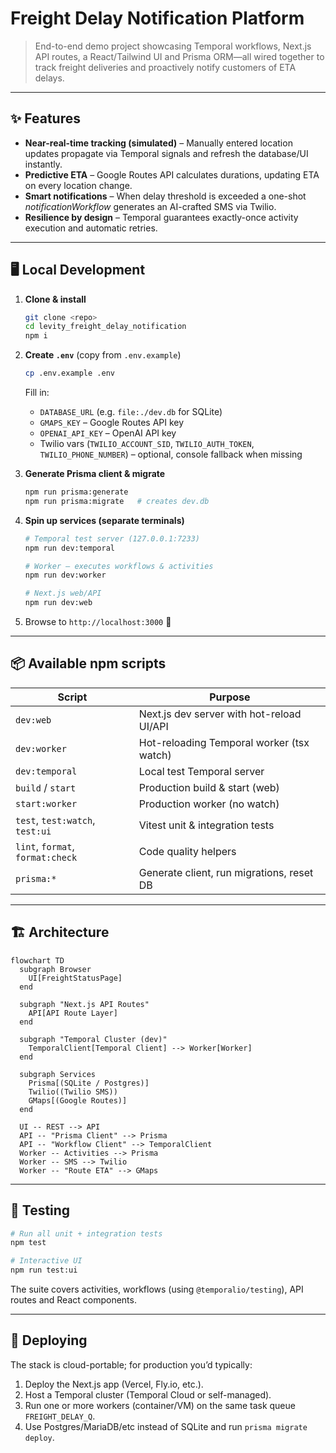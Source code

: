 # Freight Delay Notification Platform

> End-to-end demo project showcasing Temporal workflows, Next.js API routes, a React/Tailwind UI and Prisma ORM—all wired together to track freight deliveries and proactively notify customers of ETA delays.

---

## ✨ Features

- **Near-real-time tracking (simulated)** – Manually entered location updates propagate via Temporal signals and refresh the database/UI instantly.
- **Predictive ETA** – Google Routes API calculates durations, updating ETA on every location change.
- **Smart notifications** – When delay threshold is exceeded a one-shot _notificationWorkflow_ generates an AI-crafted SMS via Twilio.
- **Resilience by design** – Temporal guarantees exactly-once activity execution and automatic retries.

---

## 🖥️ Local Development

1. **Clone & install**
   ```bash
   git clone <repo>
   cd levity_freight_delay_notification
   npm i
   ```
2. **Create `.env`** (copy from `.env.example`)
   ```bash
   cp .env.example .env
   ```
   Fill in:
   - `DATABASE_URL` (e.g. `file:./dev.db` for SQLite)
   - `GMAPS_KEY` – Google Routes API key
   - `OPENAI_API_KEY` – OpenAI API key
   - Twilio vars (`TWILIO_ACCOUNT_SID`, `TWILIO_AUTH_TOKEN`, `TWILIO_PHONE_NUMBER`) – optional, console fallback when missing
3. **Generate Prisma client & migrate**
   ```bash
   npm run prisma:generate
   npm run prisma:migrate   # creates dev.db
   ```
4. **Spin up services (separate terminals)**

   ```bash
   # Temporal test server (127.0.0.1:7233)
   npm run dev:temporal

   # Worker – executes workflows & activities
   npm run dev:worker

   # Next.js web/API
   npm run dev:web
   ```

5. Browse to `http://localhost:3000` 🎉

---

## 📦 Available npm scripts

| Script                           | Purpose                                   |
| -------------------------------- | ----------------------------------------- |
| `dev:web`                        | Next.js dev server with hot-reload UI/API |
| `dev:worker`                     | Hot-reloading Temporal worker (tsx watch) |
| `dev:temporal`                   | Local test Temporal server                |
| `build` / `start`                | Production build & start (web)            |
| `start:worker`                   | Production worker (no watch)              |
| `test`, `test:watch`, `test:ui`  | Vitest unit & integration tests           |
| `lint`, `format`, `format:check` | Code quality helpers                      |
| `prisma:*`                       | Generate client, run migrations, reset DB |

---

## 🏗️ Architecture

```mermaid
flowchart TD
  subgraph Browser
    UI[FreightStatusPage]
  end

  subgraph "Next.js API Routes"
    API[API Route Layer]
  end

  subgraph "Temporal Cluster (dev)"
    TemporalClient[Temporal Client] --> Worker[Worker]
  end

  subgraph Services
    Prisma[(SQLite / Postgres)]
    Twilio((Twilio SMS))
    GMaps[(Google Routes)]
  end

  UI -- REST --> API
  API -- "Prisma Client" --> Prisma
  API -- "Workflow Client" --> TemporalClient
  Worker -- Activities --> Prisma
  Worker -- SMS --> Twilio
  Worker -- "Route ETA" --> GMaps
```

---

## 🧪 Testing

```bash
# Run all unit + integration tests
npm test

# Interactive UI
npm run test:ui
```

The suite covers activities, workflows (using `@temporalio/testing`), API routes and React components.

---

## 🚀 Deploying

The stack is cloud-portable; for production you’d typically:

1. Deploy the Next.js app (Vercel, Fly.io, etc.).
2. Host a Temporal cluster (Temporal Cloud or self-managed).
3. Run one or more workers (container/VM) on the same task queue `FREIGHT_DELAY_Q`.
4. Use Postgres/MariaDB/etc instead of SQLite and run `prisma migrate deploy`.
